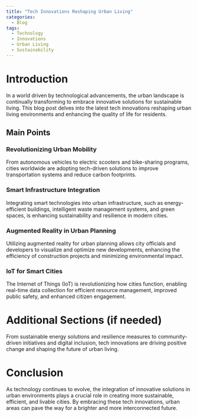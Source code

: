 ```yaml
---
title: "Tech Innovations Reshaping Urban Living"
categories:
  - Blog
tags:
  - Technology
  - Innovations
  - Urban Living
  - Sustainability
---
```


# Introduction
In a world driven by technological advancements, the urban landscape is continually transforming to embrace innovative solutions for sustainable living. This blog post delves into the latest tech innovations reshaping urban living environments and enhancing the quality of life for residents.

## Main Points
### Revolutionizing Urban Mobility
From autonomous vehicles to electric scooters and bike-sharing programs, cities worldwide are adopting tech-driven solutions to improve transportation systems and reduce carbon footprints.

### Smart Infrastructure Integration
Integrating smart technologies into urban infrastructure, such as energy-efficient buildings, intelligent waste management systems, and green spaces, is enhancing sustainability and resilience in modern cities.

### Augmented Reality in Urban Planning
Utilizing augmented reality for urban planning allows city officials and developers to visualize and optimize new developments, enhancing the efficiency of construction projects and minimizing environmental impact.

### IoT for Smart Cities
The Internet of Things (IoT) is revolutionizing how cities function, enabling real-time data collection for efficient resource management, improved public safety, and enhanced citizen engagement.

# Additional Sections (if needed)
From sustainable energy solutions and resilience measures to community-driven initiatives and digital inclusion, tech innovations are driving positive change and shaping the future of urban living.

# Conclusion
As technology continues to evolve, the integration of innovative solutions in urban environments plays a crucial role in creating more sustainable, efficient, and livable cities. By embracing these tech innovations, urban areas can pave the way for a brighter and more interconnected future.